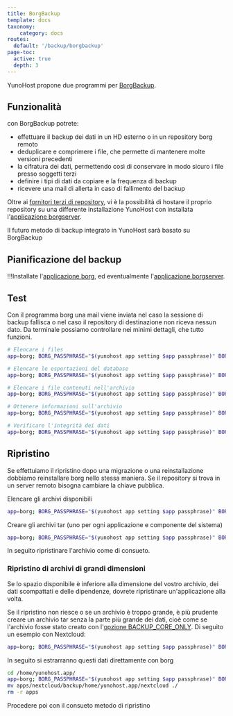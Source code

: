 ```yaml
---
title: BorgBackup
template: docs
taxonomy:
    category: docs
routes:
  default: '/backup/borgbackup'
page-toc:
  active: true
  depth: 3
---
```


YunoHost propone due programmi per [BorgBackup](https://www.borgbackup.org/).

## Funzionalità

con BorgBackup potrete:

- effettuare il backup dei dati in un HD esterno o in un repository borg remoto
- deduplicare e comprimere i file, che permette di mantenere molte versioni precedenti
- la cifratura dei dati, permettendo così di conservare in modo sicuro i file presso soggetti terzi
- definire i tipi di dati da copiare e la frequenza di backup
- ricevere una mail di allerta in caso di fallimento del backup

Oltre ai [fornitori terzi di repository](https://www.borgbackup.org/support/commercial.html), vi è la possibilità di hostare il proprio repository su una differente installazione YunoHost con installata l'[applicazione borgserver](https://github.com/YunoHost-Apps/borgserver_ynh).

Il futuro metodo di backup integrato in YunoHost sarà basato su BorgBackup

## Pianificazione del backup

!!!Installate l'[applicazione borg](https://github.com/YunoHost-Apps/borg_ynh), ed eventualmente l'[applicazione borgserver](https://github.com/YunoHost-Apps/borgserver_ynh).

## Test

Con il programma borg una mail viene inviata nel caso la sessione di backup fallisca o nel caso il repository di destinazione non riceva nessun dato. Da terminale possiamo controllare nei minimi dettagli, che tutto funzioni.

```bash
# Elencare i files
app=borg; BORG_PASSPHRASE="$(yunohost app setting $app passphrase)" BORG_RSH="ssh -i /root/.ssh/id_${app}_ed25519 -oStrictHostKeyChecking=yes " borg list "$(yunohost app setting $app repository)" | less

# Elencare le esportazioni del database
app=borg; BORG_PASSPHRASE="$(yunohost app setting $app passphrase)" BORG_RSH="ssh -i /root/.ssh/id_${app}_ed25519 -oStrictHostKeyChecking=yes " borg list "$(yunohost app setting $app repository)" | grep "(db|dump)\.sql"

# Elencare i file contenuti nell'archivio
app=borg; BORG_PASSPHRASE="$(yunohost app setting $app passphrase)" BORG_RSH="ssh -i /root/.ssh/id_${app}_ed25519 -oStrictHostKeyChecking=yes " borg list "$(yunohost app setting $app repository)::ARCHIVE" | less

# Ottenere informazioni sull'archivio
app=borg; BORG_PASSPHRASE="$(yunohost app setting $app passphrase)" BORG_RSH="ssh -i /root/.ssh/id_${app}_ed25519 -oStrictHostKeyChecking=yes " borg info "$(yunohost app setting $app repository)::ARCHIVE"

# Verificare l'integrità dei dati
app=borg; BORG_PASSPHRASE="$(yunohost app setting $app passphrase)" BORG_RSH="ssh -i /root/.ssh/id_${app}_ed25519 -oStrictHostKeyChecking=yes " borg check "$(yunohost app setting $app repository)::ARCHIVE" --verify-data
```

## Ripristino

Se effettuiamo il ripristino dopo una migrazione o una reinstallazione dobbiamo reinstallare borg nello stessa maniera. Se il repository si trova in un server remoto bisogna cambiare la chiave pubblica.

Elencare gli archivi disponibili

```bash
app=borg; BORG_PASSPHRASE="$(yunohost app setting $app passphrase)" BORG_RSH="ssh -i /root/.ssh/id_${app}_ed25519 -oStrictHostKeyChecking=yes " borg list "$(yunohost app setting $app repository)"
```

Creare gli archivi tar (uno per ogni applicazione e componente del sistema)

```bash
app=borg; BORG_PASSPHRASE="$(yunohost app setting $app passphrase)" BORG_RSH="ssh -i /root/.ssh/id_${app}_ed25519 -oStrictHostKeyChecking=yes " borg export-tar "$(yunohost app setting $app repository)::ARCHIVE" /home/yunohost/archives/ARCHIVE.tar
```

In seguito ripristinare l'archivio come di consueto.

### Ripristino di archivi di grandi dimensioni

Se lo spazio disponibile è inferiore alla dimensione del vostro archivio, dei dati scompattati e delle dipendenze, dovrete ripristinare un'applicazione alla volta.

Se il ripristino non riesce  o se un archivio è troppo grande, è più prudente creare un archivio tar senza la parte più grande dei dati, cioè come se l'archivio fosse stato creato con l'[opzione BACKUP_CORE_ONLY](/backup/include_exclude_files#don't-save-large-quantities-of-data). Di seguito un esempio con Nextcloud:

```bash
app=borg; BORG_PASSPHRASE="$(yunohost app setting $app passphrase)" BORG_RSH="ssh -i /root/.ssh/id_${app}_ed25519 -oStrictHostKeyChecking=yes " borg export-tar -e apps/nextcloud/backup/home/yunohost.app "$(yunohost app setting $app repository)::ARCHIVE" /home/yunohost/archives/ARCHIVE.tar
```

In seguito si estrarranno questi dati direttamente con borg

```bash
cd /home/yunohost.app/
app=borg; BORG_PASSPHRASE="$(yunohost app setting $app passphrase)" BORG_RSH="ssh -i /root/.ssh/id_${app}_ed25519 -oStrictHostKeyChecking=yes " borg extract "$(yunohost app setting $app repository)::ARCHIVE" apps/nextcloud/backup/home/yunohost.app/
mv apps/nextcloud/backup/home/yunohost.app/nextcloud ./
rm -r apps
```

 Procedere poi con il consueto metodo di ripristino
